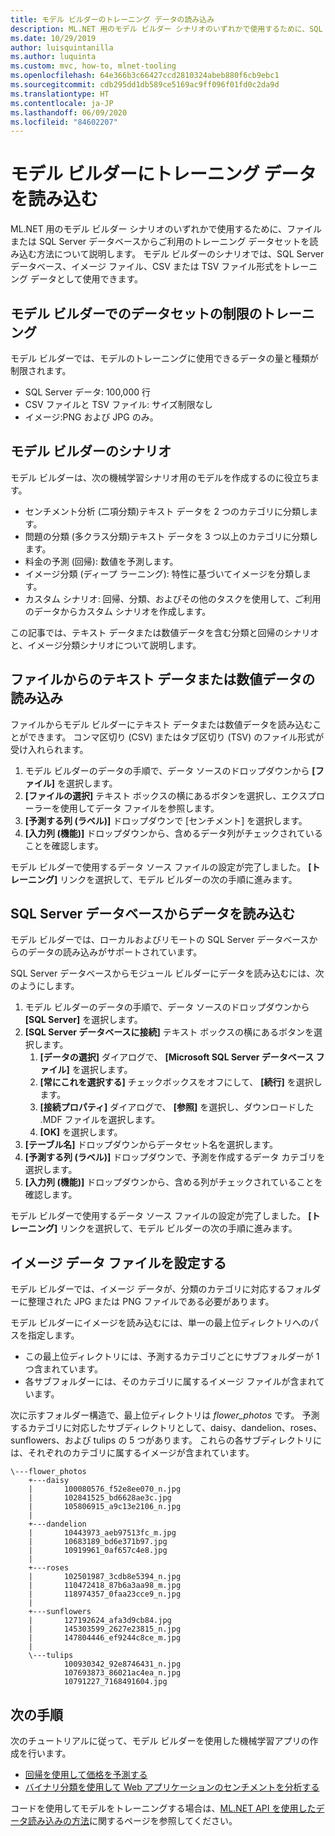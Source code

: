 ```yaml
---
title: モデル ビルダーのトレーニング データの読み込み
description: ML.NET 用のモデル ビルダー シナリオのいずれかで使用するために、SQL Server データベースまたはファイルからトレーニング データを読み込む方法について説明します。
ms.date: 10/29/2019
author: luisquintanilla
ms.author: luquinta
ms.custom: mvc, how-to, mlnet-tooling
ms.openlocfilehash: 64e366b3c66427ccd2810324abeb880f6cb9ebc1
ms.sourcegitcommit: cdb295dd1db589ce5169ac9ff096f01fd0c2da9d
ms.translationtype: HT
ms.contentlocale: ja-JP
ms.lasthandoff: 06/09/2020
ms.locfileid: "84602207"
---
```

# <a name="load-training-data-into-model-builder"></a>モデル ビルダーにトレーニング データを読み込む

ML.NET 用のモデル ビルダー シナリオのいずれかで使用するために、ファイルまたは SQL Server データベースからご利用のトレーニング データセットを読み込む方法について説明します。 モデル ビルダーのシナリオでは、SQL Server データベース、イメージ ファイル、CSV または TSV ファイル形式をトレーニング データとして使用できます。

## <a name="training-dataset-limitations-in-model-builder"></a>モデル ビルダーでのデータセットの制限のトレーニング

モデル ビルダーでは、モデルのトレーニングに使用できるデータの量と種類が制限されます。

- SQL Server データ: 100,000 行
- CSV ファイルと TSV ファイル: サイズ制限なし
- イメージ:PNG および JPG のみ。

## <a name="model-builder-scenarios"></a>モデル ビルダーのシナリオ

モデル ビルダーは、次の機械学習シナリオ用のモデルを作成するのに役立ちます。

- センチメント分析 (二項分類)テキスト データを 2 つのカテゴリに分類します。
- 問題の分類 (多クラス分類)テキスト データを 3 つ以上のカテゴリに分類します。
- 料金の予測 (回帰): 数値を予測します。
- イメージ分類 (ディープ ラーニング): 特性に基づいてイメージを分類します。
- カスタム シナリオ: 回帰、分類、およびその他のタスクを使用して、ご利用のデータからカスタム シナリオを作成します。

この記事では、テキスト データまたは数値データを含む分類と回帰のシナリオと、イメージ分類シナリオについて説明します。

## <a name="load-text-or-numeric-data-from-a-file"></a>ファイルからのテキスト データまたは数値データの読み込み

ファイルからモデル ビルダーにテキスト データまたは数値データを読み込むことができます。 コンマ区切り (CSV) またはタブ区切り (TSV) のファイル形式が受け入れられます。

1. モデル ビルダーのデータの手順で、データ ソースのドロップダウンから **[ファイル]** を選択します。
2. **[ファイルの選択]** テキスト ボックスの横にあるボタンを選択し、エクスプローラーを使用してデータ ファイルを参照します。
3. **[予測する列 (ラベル)]** ドロップダウンで [センチメント] を選択します。
4. **[入力列 (機能)]** ドロップダウンから、含めるデータ列がチェックされていることを確認します。

モデル ビルダーで使用するデータ ソース ファイルの設定が完了しました。 **[トレーニング]** リンクを選択して、モデル ビルダーの次の手順に進みます。

## <a name="load-data-from-a-sql-server-database"></a>SQL Server データベースからデータを読み込む

モデル ビルダーでは、ローカルおよびリモートの SQL Server データベースからのデータの読み込みがサポートされています。

SQL Server データベースからモジュール ビルダーにデータを読み込むには、次のようにします。

1. モデル ビルダーのデータの手順で、データ ソースのドロップダウンから **[SQL Server]** を選択します。
1. **[SQL Server データベースに接続]** テキスト ボックスの横にあるボタンを選択します。
    1. **[データの選択]** ダイアログで、 **[Microsoft SQL Server データベース ファイル]** を選択します。
    1. **[常にこれを選択する]** チェックボックスをオフにして、 **[続行]** を選択します。
    1. **[接続プロパティ]** ダイアログで、 **[参照]** を選択し、ダウンロードした .MDF ファイルを選択します。
    1. **[OK]** を選択します。
1. **[テーブル名]** ドロップダウンからデータセット名を選択します。
1. **[予測する列 (ラベル)]** ドロップダウンで、予測を作成するデータ カテゴリを選択します。
1. **[入力列 (機能)]** ドロップダウンから、含める列がチェックされていることを確認します。

モデル ビルダーで使用するデータ ソース ファイルの設定が完了しました。 **[トレーニング]** リンクを選択して、モデル ビルダーの次の手順に進みます。

## <a name="set-up-image-data-files"></a>イメージ データ ファイルを設定する

モデル ビルダーでは、イメージ データが、分類のカテゴリに対応するフォルダーに整理された JPG または PNG ファイルである必要があります。

モデル ビルダーにイメージを読み込むには、単一の最上位ディレクトリへのパスを指定します。

- この最上位ディレクトリには、予測するカテゴリごとにサブフォルダーが 1 つ含まれています。
- 各サブフォルダーには、そのカテゴリに属するイメージ ファイルが含まれています。

次に示すフォルダー構造で、最上位ディレクトリは *flower_photos* です。 予測するカテゴリに対応したサブディレクトリとして、daisy、dandelion、roses、sunflowers、および tulips の 5 つがあります。 これらの各サブディレクトリには、それぞれのカテゴリに属するイメージが含まれています。

```text
\---flower_photos
    +---daisy
    |       100080576_f52e8ee070_n.jpg
    |       102841525_bd6628ae3c.jpg
    |       105806915_a9c13e2106_n.jpg
    |
    +---dandelion
    |       10443973_aeb97513fc_m.jpg
    |       10683189_bd6e371b97.jpg
    |       10919961_0af657c4e8.jpg
    |
    +---roses
    |       102501987_3cdb8e5394_n.jpg
    |       110472418_87b6a3aa98_m.jpg
    |       118974357_0faa23cce9_n.jpg
    |
    +---sunflowers
    |       127192624_afa3d9cb84.jpg
    |       145303599_2627e23815_n.jpg
    |       147804446_ef9244c8ce_m.jpg
    |
    \---tulips
            100930342_92e8746431_n.jpg
            107693873_86021ac4ea_n.jpg
            10791227_7168491604.jpg
```

## <a name="next-steps"></a>次の手順

次のチュートリアルに従って、モデル ビルダーを使用した機械学習アプリの作成を行います。

- [回帰を使用して価格を予測する](../tutorials/predict-prices-with-model-builder.md)
- [バイナリ分類を使用して Web アプリケーションのセンチメントを分析する](../tutorials/sentiment-analysis-model-builder.md)

コードを使用してモデルをトレーニングする場合は、[ML.NET API を使用したデータ読み込みの方法](load-data-ml-net.md)に関するページを参照してください。
